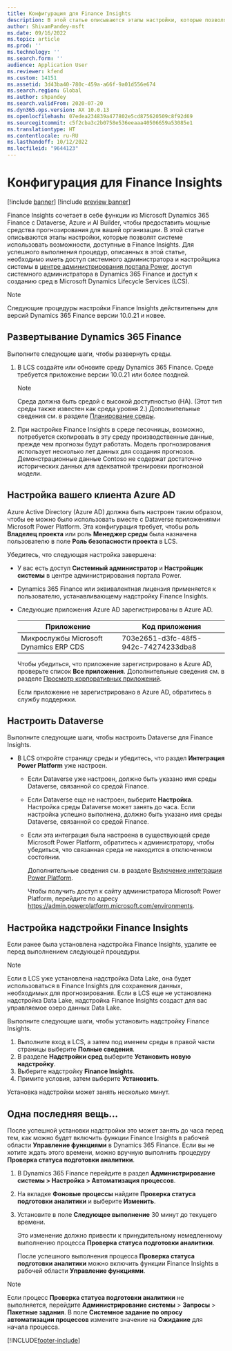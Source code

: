 ```yaml
---
title: Конфигурация для Finance Insights
description: В этой статье описываются этапы настройки, которые позволят системе использовать возможности, доступные в Finance Insights.
author: ShivamPandey-msft
ms.date: 09/16/2022
ms.topic: article
ms.prod: ''
ms.technology: ''
ms.search.form: ''
audience: Application User
ms.reviewer: kfend
ms.custom: 14151
ms.assetid: 3d43ba40-780c-459a-a66f-9a01d556e674
ms.search.region: Global
ms.author: shpandey
ms.search.validFrom: 2020-07-20
ms.dyn365.ops.version: AX 10.0.13
ms.openlocfilehash: 07edea234839a477802e5cd875620509c8f92d69
ms.sourcegitcommit: c5f2cba3c2b0758e536eeaaa40506659a53085e1
ms.translationtype: HT
ms.contentlocale: ru-RU
ms.lasthandoff: 10/12/2022
ms.locfileid: "9644123"
---
```

# <a name="configuration-for-finance-insights"></a>Конфигурация для Finance Insights

[!include [banner](../includes/banner.md)]
[!include [preview banner](../includes/preview-banner.md)]

Finance Insights сочетает в себе функции из Microsoft Dynamics 365 Finance с Dataverse, Azure и AI Builder, чтобы предоставить мощные средства прогнозирования для вашей организации. В этой статье описываются этапы настройки, которые позволят системе использовать возможности, доступные в Finance Insights. Для успешного выполнения процедур, описанных в этой статье, необходимо иметь доступ системного администратора и настройщика системы в [центре администрирования портала Power](https://admin.powerplatform.microsoft.com/), доступ системного администратора в Dynamics 365 Finance и доступ к созданию сред в Microsoft Dynamics Lifecycle Services (LCS).

> [!NOTE]
> Следующие процедуры настройки Finance Insights действительны для версий Dynamics 365 Finance версии 10.0.21 и новее.

## <a name="deploy-dynamics-365-finance"></a>Развертывание Dynamics 365 Finance

Выполните следующие шаги, чтобы развернуть среды.

1. В LCS создайте или обновите среду Dynamics 365 Finance. Среде требуется приложение версии 10.0.21 или более поздней.

    > [!NOTE]
    > Среда должна быть средой с высокой доступностью (HA). (Этот тип среды также известен как среда уровня 2.) Дополнительные сведения см. в разделе [Планирование среды](/fin-ops-core/fin-ops/imp-lifecycle/environment-planning).

2. При настройке Finance Insights в среде песочницы, возможно, потребуется скопировать в эту среду производственные данные, прежде чем прогнозы будут работать. Модель прогнозирования использует несколько лет данных для создания прогнозов. Демонстрационные данные Contoso не содержат достаточно исторических данных для адекватной тренировки прогнозной модели. 

## <a name="configure-your-azure-ad-tenant"></a>Настройка вашего клиента Azure AD

Azure Active Directory (Azure AD) должна быть настроен таким образом, чтобы ее можно было использовать вместе с Dataverse приложениями Microsoft Power Platform. Эта конфигурация требует, чтобы роль **Владелец проекта** или роль **Менеджер среды** была назначена пользователю в поле **Роль безопасности проекта** в LCS.

Убедитесь, что следующая настройка завершена:

- У вас есть доступ **Системный администратор** и **Настройщик системы** в центре администрирования портала Power.
- Dynamics 365 Finance или эквивалентная лицензия применяется к пользователю, устанавливающему надстройку Finance Insights.
- Следующие приложения Azure AD зарегистрированы в Azure AD.

    |  Приложение                             | Код приложения                               |
    |------------------------------------------|--------------------------------------|
    | Микрослужбы Microsoft Dynamics ERP CDS | 703e2651-d3fc-48f5-942c-74274233dba8 |

    Чтобы убедиться, что приложение зарегистрировано в Azure AD, проверьте список **Все приложения**. Дополнительные сведения см. в разделе [Просмотр корпоративных приложений](/azure/active-directory/manage-apps/view-applications-portal).
  
    Если приложение не зарегистрировано в Azure AD, обратитесь в службу поддержки.
  
## <a name="configure-dataverse"></a>Настроить Dataverse

Выполните следующие шаги, чтобы настроить Dataverse для Finance Insights.

- В LCS откройте страницу среды и убедитесь, что раздел **Интеграция Power Platform** уже настроен.

    - Если Dataverse уже настроен, должно быть указано имя среды Dataverse, связанной со средой Finance.
    - Если Dataverse еще не настроен, выберите **Настройка**. Настройка среды Dataverse может занять до часа. Если настройка успешно выполнена, должно быть указано имя среды Dataverse, связанной со средой Finance.
    - Если эта интеграция была настроена в существующей среде Microsoft Power Platform, обратитесь к администратору, чтобы убедиться, что связанная среда не находится в отключенном состоянии.

        Дополнительные сведения см. в разделе [Включение интеграции Power Platform](../../fin-ops-core/dev-itpro/power-platform/enable-power-platform-integration.md). 

        Чтобы получить доступ к сайту администратора Microsoft Power Platform, перейдите по адресу <https://admin.powerplatform.microsoft.com/environments>.

## <a name="configure-the-finance-insights-add-in"></a>Настройка надстройки Finance Insights

Если ранее была установлена надстройка Finance Insights, удалите ее перед выполнением следующей процедуры.

> [!NOTE]
> Если в LCS уже установлена надстройка Data Lake, она будет использоваться в Finance Insights для сохранения данных, необходимых для прогнозирования. Если в LCS еще не установлена надстройка Data Lake, надстройка Finance Insights создаст для вас управляемое озеро данных Data Lake.

Выполните следующие шаги, чтобы установить надстройку Finance Insights.

1. Выполните вход в LCS, а затем под именем среды в правой части страницы выберите **Полные сведения**.
2. В разделе **Надстройки сред** выберите **Установить новую надстройку**.
3. Выберите надстройку **Finance Insights**.
4. Примите условия, затем выберите **Установить**.

Установка надстройки может занять несколько минут.

## <a name="one-last-thing"></a>Одна последняя вещь...

После успешной установки надстройки это может занять до часа перед тем, как можно будет включить функции Finance Insights в рабочей области **Управление функциями** в Dynamics 365 Finance. Если вы не хотите ждать этого времени, можно вручную выполнить процедуру **Проверка статуса подготовки аналитики**. 

1. В Dynamics 365 Finance перейдите в раздел **Администрирование системы \> Настройка \> Автоматизация процессов**.
2. На вкладке **Фоновые процессы** найдите **Проверка статуса подготовки аналитики** и выберите **Изменить**.
3. Установите в поле **Следующее выполнение** 30 минут до текущего времени.

   Это изменение должно привести к принудительному немедленному выполнению процесса **Проверка статуса подготовки аналитики**.

   После успешного выполнения процесса **Проверка статуса подготовки аналитики** можно включить функции Finance Insights в рабочей области **Управление функциями**.

> [!NOTE]
> Если процесс **Проверка статуса подготовки аналитики** не выполняется, перейдите **Администрирование системы** > **Запросы** > **Пакетные задания**. В поле **Системное задание по опросу автоматизации процессов** измените значение на **Ожидание** для начала процесса. 
> 
[!INCLUDE[footer-include](../../includes/footer-banner.md)]
